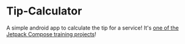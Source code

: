 # Tip-Calculator
A simple android app to calculate the tip for a service! It's [one of the Jetpack Compose training projects](https://github.com/google-developer-training/basic-android-kotlin-compose-training-tip-calculator/tree/starter)!
